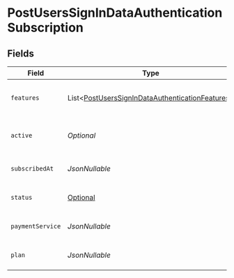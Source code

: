 # PostUsersSignInDataAuthenticationSubscription


## Fields

| Field                                                                                                                                   | Type                                                                                                                                    | Required                                                                                                                                | Description                                                                                                                             | Example                                                                                                                                 |
| --------------------------------------------------------------------------------------------------------------------------------------- | --------------------------------------------------------------------------------------------------------------------------------------- | --------------------------------------------------------------------------------------------------------------------------------------- | --------------------------------------------------------------------------------------------------------------------------------------- | --------------------------------------------------------------------------------------------------------------------------------------- |
| `features`                                                                                                                              | List<[PostUsersSignInDataAuthenticationFeatures](../../models/operations/PostUsersSignInDataAuthenticationFeatures.md)>                 | :heavy_minus_sign:                                                                                                                      | List of features allowed on your Plex Pass subscription                                                                                 |                                                                                                                                         |
| `active`                                                                                                                                | *Optional<Boolean>*                                                                                                                     | :heavy_minus_sign:                                                                                                                      | If the account's Plex Pass subscription is active                                                                                       | true                                                                                                                                    |
| `subscribedAt`                                                                                                                          | *JsonNullable<String>*                                                                                                                  | :heavy_minus_sign:                                                                                                                      | Date the account subscribed to Plex Pass                                                                                                | 2021-04-12T18:21:12Z                                                                                                                    |
| `status`                                                                                                                                | [Optional<PostUsersSignInDataAuthenticationResponseStatus>](../../models/operations/PostUsersSignInDataAuthenticationResponseStatus.md) | :heavy_minus_sign:                                                                                                                      | String representation of subscriptionActive                                                                                             | Inactive                                                                                                                                |
| `paymentService`                                                                                                                        | *JsonNullable<String>*                                                                                                                  | :heavy_minus_sign:                                                                                                                      | Payment service used for your Plex Pass subscription                                                                                    |                                                                                                                                         |
| `plan`                                                                                                                                  | *JsonNullable<String>*                                                                                                                  | :heavy_minus_sign:                                                                                                                      | Name of Plex Pass subscription plan                                                                                                     |                                                                                                                                         |